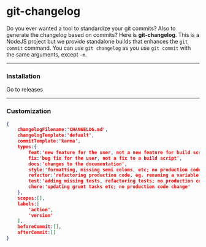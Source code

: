 # git-changelog

Do you ever wanted a tool to standardize your git commits? Also to generate the changelog based on commits? Here is **git-changelog**. This is a NodeJS project but we provide standalone builds that enhances the `git commit` command. You can use `git changelog` as you use `git commit` with the same arguments, except `-m`.



-----------------------------

### Installation

Go to releases

-----------------------------

### Customization

```json
{
	changelogFilename:'CHANGELOG.md',
	changelogTemplate:'default',
	commitTemplate:'karma',
	types:{
		feat:'new feature for the user, not a new feature for build script',
		fix:'bug fix for the user, not a fix to a build script',
		docs:'changes to the documentation',
		style:'formatting, missing semi colons, etc; no production code change',
		refactor:'refactoring production code, eg. renaming a variable',
		test:'adding missing tests, refactoring tests; no production code change',
		chore:'updating grunt tasks etc; no production code change'
	},
	scopes:[],
	labels:[
		'action',
		'version'
	],
	beforeCommit:[],
	afterCommit:[]
}
```
